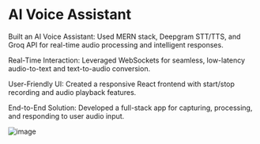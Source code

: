 # AI Voice Assistant

Built an AI Voice Assistant: Used MERN stack, Deepgram STT/TTS, and Groq API for real-time audio processing and intelligent responses.

Real-Time Interaction: Leveraged WebSockets for seamless, low-latency audio-to-text and text-to-audio conversion.

User-Friendly UI: Created a responsive React frontend with start/stop recording and audio playback features.

End-to-End Solution: Developed a full-stack app for capturing, processing, and responding to user audio input.


![image](https://github.com/user-attachments/assets/923b5ed2-dece-4914-9dfc-12bad41894ee)

